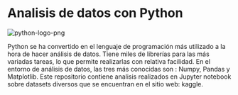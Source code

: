# Analisis de datos con Python

![python-logo-png](https://user-images.githubusercontent.com/86261762/197586003-5e3dfb46-479a-4816-ab3b-a8665d5bfdfb.png)

Python se ha convertido en el lenguaje de programación más utilizado a la hora de hacer análisis de datos. Tiene miles de librerías para las más variadas tareas, lo que permite realizarlas con relativa facilidad. En el entorno de análisis de datos, las tres más conocidas son : Numpy, Pandas y Matplotlib.
Este repositorio contiene analisis realizados en Jupyter notebook sobre datasets diversos que se encuentran en el sitio web: kaggle. 
